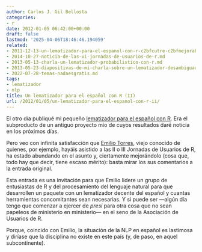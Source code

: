 ```yaml
---
author: Carlos J. Gil Bellosta
categories:
- r
date: 2012-01-05 06:42:00+00:00
draft: false
lastmod: '2025-04-06T18:46:46.194059'
related:
- 2011-12-13-un-lematizador-para-el-espanol-con-r-c2bfcutre-c2bfmejorable.md
- 2014-10-27-noticia-de-las-vi-jornadas-de-usuarios-de-r.md
- 2013-05-13-charla-un-lematizador-probabilistico-con-r.md
- 2013-05-23-diapositivas-de-mi-charla-sobre-un-lematizador-desambiguado-con-r.md
- 2022-07-28-temas-nadaesgratis.md
tags:
- lematizador
- nlp
title: Un lematizador para el español con R (II)
url: /2012/01/05/un-lematizador-para-el-espanol-con-r-ii/
---
```


El otro día publiqué mi pequeño [lematizador para el español con R](http://www.datanalytics.com/2011/12/13/un-lematizador-para-el-espanol-con-r-cutre-mejorable). Era el subproducto de un antiguo proyecto mío de cuyos resultados daré noticia en los próximos días.

Pero veo con infinita satisfacción que [Emilio Torres](http://directo.uniovi.es/catalogo/DetalleProfesor.asp?idprofesor=28365), viejo conocido de quienes, por ejemplo, hayáis asistido a las II o III Jornadas de Usuarios de R, ha estado abundando en el asunto y, ciertamente mejorándolo (cosa que, todo hay que decir, tiene escaso mérito): basta mirar los sus comentarios a la entrada original.

Esta entrada es una invitación para que Emilio lidere un grupo de entusiastas de R y del procesamiento del lenguaje natural para que desarrollen un paquete con un lematizador decente del español y cuantas herramientas concomitantes sean necesarias. Y si puede ser —algún día tengo que comenzar a ejercer de _presi_ para otra cosa que no sean papeleos de ministerio en ministerio— en el seno de la Asociación de Usuarios de R.

Porque, coincido con Emilio, la situación de la NLP en español es lastimosa y diríase que la disciplina no existe en este país (y, de paso, en aquel subcontinente).